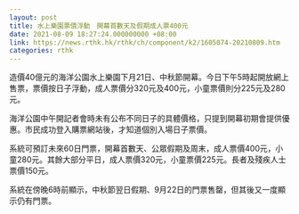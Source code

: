 ```yaml
---
layout: post
title: 水上樂園票價浮動　開幕首數天及假期成人票400元
date: 2021-08-09 18:27:24.000000000 +08:00
link: https://news.rthk.hk/rthk/ch/component/k2/1605074-20210809.htm
categories: rthk
---
```


造價40億元的海洋公園水上樂園下月21日、中秋節開幕。今日下午5時起開放網上售票，票價按日子浮動，成人票價分320元及400元，小童票價則分225元及280元。

海洋公園中午開記者會時未有公布不同日子的具體價格，只提到開幕初期會提供優惠。市民成功登入購票網站後，才知道個別入場日子票價。

系統可預訂未來60日門票，開幕首數天、公眾假期及周末，成人票價400元，小童280元。其餘大部分平日，成人票價320元，小童票價225元。長者及殘疾人士票價150元。

系統在傍晚6時前顯示，中秋節翌日假期、9月22日的門票售罄，但其後又一度顯示仍有門票。
